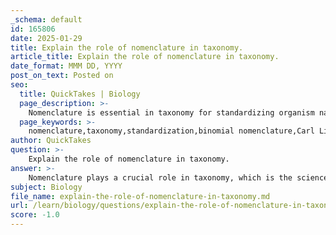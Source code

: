 ```yaml
---
_schema: default
id: 165806
date: 2025-01-29
title: Explain the role of nomenclature in taxonomy.
article_title: Explain the role of nomenclature in taxonomy.
date_format: MMM DD, YYYY
post_on_text: Posted on
seo:
  title: QuickTakes | Biology
  page_description: >-
    Nomenclature is essential in taxonomy for standardizing organism names, facilitating communication, and maintaining the stability and universality of scientific classifications. It includes systems like binomial nomenclature, governed by international codes, and relates to the taxonomic hierarchy, helping to classify biological diversity.
  page_keywords: >-
    nomenclature,taxonomy,standardization,binomial nomenclature,Carl Linnaeus,scientific names,taxonomic hierarchy,regulatory frameworks,International Code of Zoological Nomenclature,International Code of Botanical Nomenclature,biological diversity,classification
author: QuickTakes
question: >-
    Explain the role of nomenclature in taxonomy.
answer: >-
    Nomenclature plays a crucial role in taxonomy, which is the science of classifying organisms into a structured system. Here are the key aspects of nomenclature in taxonomy:\n\n1. **Standardization of Names**: Nomenclature provides a standardized system for naming organisms, ensuring that each species has a unique and universally accepted name. This is essential for effective communication among scientists and researchers across different languages and regions.\n\n2. **Binomial System**: The most widely used nomenclatural system is the binomial nomenclature, developed by Carl Linnaeus. In this system, each organism is given a two-part name: the genus name (capitalized) and the species name (lowercase). For example, the scientific name for humans is *Homo sapiens*. This system helps to avoid confusion that may arise from common names, which can vary by region and language.\n\n3. **Descriptive and Whimsical Names**: Nomenclature can also include descriptive or whimsical names that reflect certain characteristics of the organism or its discoverer. For instance, the "Sonic Hedgehog" molecule is named for its role in developmental processes, showcasing how nomenclature can convey information about the organism's biology.\n\n4. **Taxonomic Hierarchy**: Nomenclature is integral to the taxonomic hierarchy, which includes ranks such as kingdom, phylum, class, order, family, genus, and species. Each level of this hierarchy helps to categorize organisms based on shared characteristics and evolutionary relationships.\n\n5. **Stability and Universality**: A well-defined nomenclatural system contributes to the stability and universality of scientific names. This is important for the accurate identification and classification of organisms, especially in fields like ecology, conservation, and medicine, where precise identification can have significant implications.\n\n6. **Regulatory Frameworks**: Nomenclature is governed by specific rules and guidelines set by international codes, such as the International Code of Zoological Nomenclature (ICZN) for animals and the International Code of Botanical Nomenclature (ICBN) for plants. These codes help maintain consistency and resolve disputes over naming.\n\nIn summary, nomenclature is a foundational aspect of taxonomy that facilitates the identification, classification, and communication of biological diversity. It ensures that scientists can accurately refer to organisms and understand their relationships within the broader context of life on Earth.
subject: Biology
file_name: explain-the-role-of-nomenclature-in-taxonomy.md
url: /learn/biology/questions/explain-the-role-of-nomenclature-in-taxonomy
score: -1.0
---
```


&nbsp;